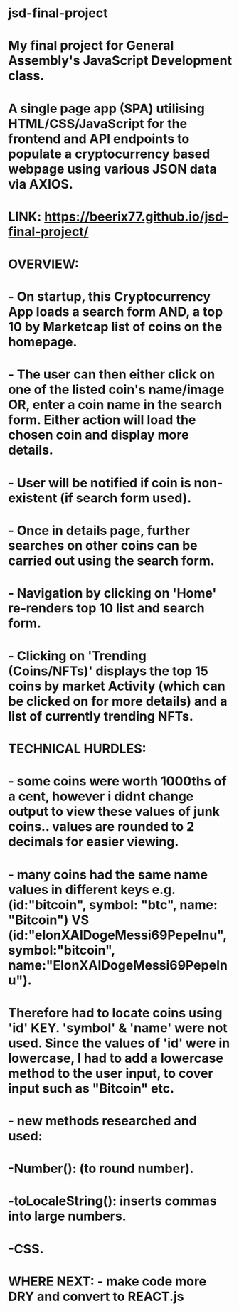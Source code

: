 # jsd-final-project
# My final project for General Assembly's JavaScript Development class. 
# A single page app (SPA) utilising HTML/CSS/JavaScript for the frontend and API endpoints to populate a cryptocurrency based webpage using various JSON data via AXIOS.

# LINK: https://beerix77.github.io/jsd-final-project/

# OVERVIEW: 
#         - On startup, this Cryptocurrency App loads a search form AND, a top 10 by Marketcap list of coins on the homepage. 
#         - The user can then either click on one of the listed coin's name/image OR, enter a coin name in the search form. Either action will load the chosen coin and display more details.
#         - User will be notified if coin is non-existent (if search form used).
#         - Once in details page, further searches on other coins can be carried out using the search form.
#         - Navigation by clicking on 'Home' re-renders top 10 list and search form.
#         - Clicking on 'Trending (Coins/NFTs)' displays the top 15 coins by market Activity (which can be clicked on for more details) and a list of currently trending NFTs.

# TECHNICAL HURDLES:
#         - some coins were worth 1000ths of a cent, however i didnt change output to view these values of junk coins.. values are rounded to 2 decimals for easier viewing.
#         - many coins had the same name values in different keys e.g.  (id:"bitcoin", symbol: "btc", name: "Bitcoin") VS (id:"elonXAIDogeMessi69PepeInu", symbol:"bitcoin", name:"ElonXAIDogeMessi69PepeInu").
#            Therefore had to locate coins using 'id' KEY. 'symbol' & 'name' were not used. Since the values of 'id' were in lowercase, I had to add a lowercase method to the user input, to cover input such as "Bitcoin" etc.
#         - new methods researched and used:
#               -Number(): (to round number).
#               -toLocaleString(): inserts commas into large numbers.
#               -CSS.
            
# WHERE NEXT: - make code more DRY and convert to REACT.js
